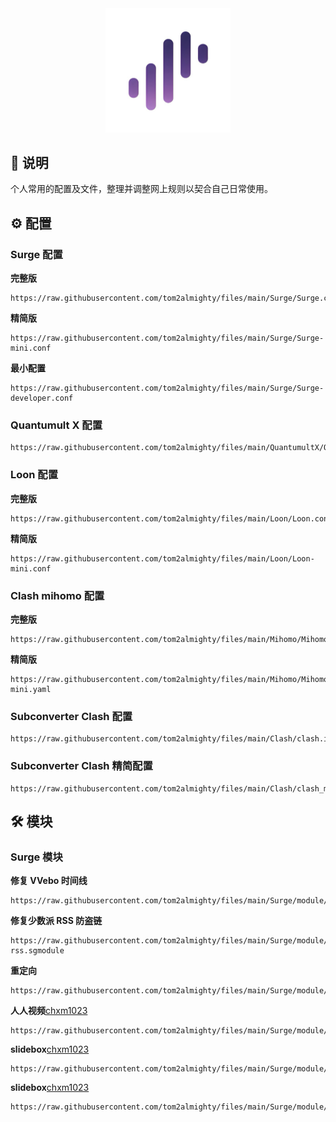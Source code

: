 <div align="center">
 <img src="https://raw.githubusercontent.com/tom2almighty/files/main/assets/Surge.png" width="200">
</div>

## 📔 说明

个人常用的配置及文件，整理并调整网上规则以契合自己日常使用。

## ⚙ 配置

### Surge 配置

**完整版**
```
https://raw.githubusercontent.com/tom2almighty/files/main/Surge/Surge.conf
```

**精简版**
```
https://raw.githubusercontent.com/tom2almighty/files/main/Surge/Surge-mini.conf
```

**最小配置**
```
https://raw.githubusercontent.com/tom2almighty/files/main/Surge/Surge-developer.conf
```

### Quantumult X 配置
```
https://raw.githubusercontent.com/tom2almighty/files/main/QuantumultX/QuantumultX.conf
```
### Loon 配置

**完整版**
```
https://raw.githubusercontent.com/tom2almighty/files/main/Loon/Loon.conf
```

**精简版**
```
https://raw.githubusercontent.com/tom2almighty/files/main/Loon/Loon-mini.conf
```


### Clash mihomo 配置

**完整版**
```
https://raw.githubusercontent.com/tom2almighty/files/main/Mihomo/Mihomo.yaml
```

**精简版**
```
https://raw.githubusercontent.com/tom2almighty/files/main/Mihomo/Mihomo-mini.yaml
```

### Subconverter Clash 配置
```
https://raw.githubusercontent.com/tom2almighty/files/main/Clash/clash.ini
```

### Subconverter Clash 精简配置
```
https://raw.githubusercontent.com/tom2almighty/files/main/Clash/clash_mini.ini
```

## 🛠 模块

### Surge 模块

**修复 VVebo 时间线**
```
https://raw.githubusercontent.com/tom2almighty/files/main/Surge/module/vvebo.sgmodule
```

**修复少数派 RSS 防盗链**
```
https://raw.githubusercontent.com/tom2almighty/files/main/Surge/module/sspai-rss.sgmodule
```

**重定向**
```
https://raw.githubusercontent.com/tom2almighty/files/main/Surge/module/redirect.sgmodule
```

**人人视频**[chxm1023](https://t.me/chxm1023)
```
https://raw.githubusercontent.com/tom2almighty/files/main/Surge/module/renrenshipin.sgmodule
```

**slidebox**[chxm1023](https://t.me/chxm1023)
```
https://raw.githubusercontent.com/tom2almighty/files/main/Surge/module/slidebox.sgmodule
```

**slidebox**[chxm1023](https://t.me/chxm1023)
```
https://raw.githubusercontent.com/tom2almighty/files/main/Surge/module/moze.sgmodule
```